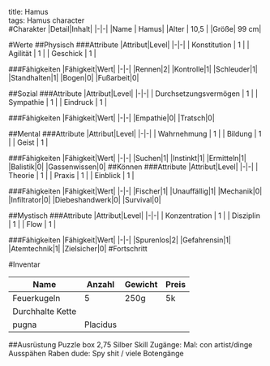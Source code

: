 title: Hamus  
tags: Hamus character  
#Charakter
|Detail|Inhalt|
|-|-|
|Name | Hamus|
|Alter | 10,5 |
|Größe| 99 cm|


#Werte
##Physisch
###Attribute
|Attribut|Level|
|-|-|
| Konstitution | 1 |
| Agilität | 1 |
| Geschick | 1 |

###Fähigkeiten
|Fähigkeit|Wert|
|-|-|
|Rennen|2|
|Kontrolle|1|
|Schleuder|1|
|Standhalten|1|
|Bogen|0|
|Fußarbeit|0|

##Sozial
###Attribute 
|Attribut|Level|
|-|-|
| Durchsetzungsvermögen | 1 |
| Sympathie | 1 |
| Eindruck | 1 |


###Fähigkeiten
|Fähigkeit|Wert|
|-|-|
|Empathie|0|
|Tratsch|0|


##Mental
###Attribute 
|Attribut|Level|
|-|-|
| Wahrnehmung | 1 |
| Bildung | 1 |
| Geist | 1 |


###Fähigkeiten
|Fähigkeit|Wert|
|-|-|
|Suchen|1|
|Instinkt|1|
|Ermitteln|1|
|Balistik|0|
|Gassenwissen|0|
##Können
###Attribute 
|Attribut|Level|
|-|-|
| Theorie | 1 |
| Praxis | 1 |
| Einblick | 1 |

###Fähigkeiten
|Fähigkeit|Wert|
|-|-|
|Fischer|1|
|Unauffällig|1|
|Mechanik|0|
|Infiltrator|0|
|Diebeshandwerk|0|
|Survival|0|


##Mystisch
###Attribute 
|Attribut|Level|
|-|-|
| Konzentration | 1 |
| Disziplin | 1 |
| Flow | 1 |


###Fähigkeiten
|Fähigkeit|Wert|
|-|-|
|Spurenlos|2|
|Gefahrensin|1|
|Atemtechnik|1|
|Zielsicher|0|
#Fortschritt

#Inventar


|Name|Anzahl|Gewicht|Preis|
|-|-|-|-|
|Feuerkugeln|5|250g|5k|
|Durchhalte Kette||||
|pugna|Placidus|||

##Ausrüstung
Puzzle box
2,75 Silber
Skill Zugänge:
Mal: con artist/dinge Ausspähen
Raben dude: Spy shit / viele Botengänge 

